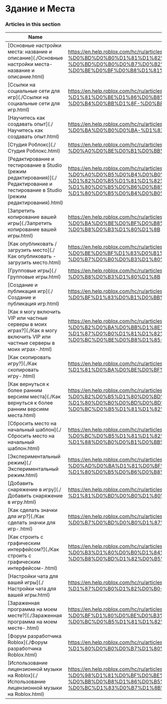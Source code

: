 # Здание и Места  
### Articles in this section
Name|URL
-|-
[Основные настройки места: название и описание](./Основные настройки места- название и описание.html) |https://en.help.roblox.com/hc/ru/articles/203314030-%D0%9E%D1%81%D0%BD%D0%BE%D0%B2%D0%BD%D1%8B%D0%B5-%D0%BD%D0%B0%D1%81%D1%82%D1%80%D0%BE%D0%B9%D0%BA%D0%B8-%D0%BC%D0%B5%D1%81%D1%82%D0%B0-%D0%BD%D0%B0%D0%B7%D0%B2%D0%B0%D0%BD%D0%B8%D0%B5-%D0%B8-%D0%BE%D0%BF%D0%B8%D1%81%D0%B0%D0%BD%D0%B8%D0%B5
[Ссылки на социальные сети для игр](./Ссылки на социальные сети для игр.html) |https://en.help.roblox.com/hc/ru/articles/360000910966-%D0%A1%D1%81%D1%8B%D0%BB%D0%BA%D0%B8-%D0%BD%D0%B0-%D1%81%D0%BE%D1%86%D0%B8%D0%B0%D0%BB%D1%8C%D0%BD%D1%8B%D0%B5-%D1%81%D0%B5%D1%82%D0%B8-%D0%B4%D0%BB%D1%8F-%D0%B8%D0%B3%D1%80
[Научитесь как создавать опыт](./Научитесь как создавать опыт.html) |https://en.help.roblox.com/hc/ru/articles/203625344-%D0%9D%D0%B0%D1%83%D1%87%D0%B8%D1%82%D0%B5%D1%81%D1%8C-%D0%BA%D0%B0%D0%BA-%D1%81%D0%BE%D0%B7%D0%B4%D0%B0%D0%B2%D0%B0%D1%82%D1%8C-%D0%BE%D0%BF%D1%8B%D1%82
[Студия Роблокс](./Студия Роблокс.html) |https://en.help.roblox.com/hc/ru/articles/203313860-%D0%A1%D1%82%D1%83%D0%B4%D0%B8%D1%8F-%D0%A0%D0%BE%D0%B1%D0%BB%D0%BE%D0%BA%D1%81
[Редактирование и тестирование в Studio (режим редактирования)](./Редактирование и тестирование в Studio (режим редактирования).html) |https://en.help.roblox.com/hc/ru/articles/203313870-%D0%A0%D0%B5%D0%B4%D0%B0%D0%BA%D1%82%D0%B8%D1%80%D0%BE%D0%B2%D0%B0%D0%BD%D0%B8%D0%B5-%D0%B8-%D1%82%D0%B5%D1%81%D1%82%D0%B8%D1%80%D0%BE%D0%B2%D0%B0%D0%BD%D0%B8%D0%B5-%D0%B2-Studio-%D1%80%D0%B5%D0%B6%D0%B8%D0%BC-%D1%80%D0%B5%D0%B4%D0%B0%D0%BA%D1%82%D0%B8%D1%80%D0%BE%D0%B2%D0%B0%D0%BD%D0%B8%D1%8F-
[Запретить копирование вашей игры](./Запретить копирование вашей игры.html) |https://en.help.roblox.com/hc/ru/articles/203313940-%D0%97%D0%B0%D0%BF%D1%80%D0%B5%D1%82%D0%B8%D1%82%D1%8C-%D0%BA%D0%BE%D0%BF%D0%B8%D1%80%D0%BE%D0%B2%D0%B0%D0%BD%D0%B8%D0%B5-%D0%B2%D0%B0%D1%88%D0%B5%D0%B9-%D0%B8%D0%B3%D1%80%D1%8B
[Как опубликовать / загрузить место](./Как опубликовать - загрузить место.html) |https://en.help.roblox.com/hc/ru/articles/203313890-%D0%9A%D0%B0%D0%BA-%D0%BE%D0%BF%D1%83%D0%B1%D0%BB%D0%B8%D0%BA%D0%BE%D0%B2%D0%B0%D1%82%D1%8C-%D0%B7%D0%B0%D0%B3%D1%80%D1%83%D0%B7%D0%B8%D1%82%D1%8C-%D0%BC%D0%B5%D1%81%D1%82%D0%BE
[Групповые игры](./Групповые игры.html) |https://en.help.roblox.com/hc/ru/articles/203313760-%D0%93%D1%80%D1%83%D0%BF%D0%BF%D0%BE%D0%B2%D1%8B%D0%B5-%D0%B8%D0%B3%D1%80%D1%8B
[Создание и публикация игр](./Создание и публикация игр.html) |https://en.help.roblox.com/hc/ru/articles/203313950-%D0%A1%D0%BE%D0%B7%D0%B4%D0%B0%D0%BD%D0%B8%D0%B5-%D0%B8-%D0%BF%D1%83%D0%B1%D0%BB%D0%B8%D0%BA%D0%B0%D1%86%D0%B8%D1%8F-%D0%B8%D0%B3%D1%80
[Как я могу включить VIP или частные серверы в моих играх?](./Как я могу включить VIP или частные серверы в моих играх-.html) |https://en.help.roblox.com/hc/ru/articles/360000781023-%D0%9A%D0%B0%D0%BA-%D1%8F-%D0%BC%D0%BE%D0%B3%D1%83-%D0%B2%D0%BA%D0%BB%D1%8E%D1%87%D0%B8%D1%82%D1%8C-VIP-%D0%B8%D0%BB%D0%B8-%D1%87%D0%B0%D1%81%D1%82%D0%BD%D1%8B%D0%B5-%D1%81%D0%B5%D1%80%D0%B2%D0%B5%D1%80%D1%8B-%D0%B2-%D0%BC%D0%BE%D0%B8%D1%85-%D0%B8%D0%B3%D1%80%D0%B0%D1%85-
[Как скопировать игру?](./Как скопировать игру-.html) |https://en.help.roblox.com/hc/ru/articles/203313900-%D0%9A%D0%B0%D0%BA-%D1%81%D0%BA%D0%BE%D0%BF%D0%B8%D1%80%D0%BE%D0%B2%D0%B0%D1%82%D1%8C-%D0%B8%D0%B3%D1%80%D1%83-
[Как вернуться к более ранним версиям места](./Как вернуться к более ранним версиям места.html) |https://en.help.roblox.com/hc/ru/articles/203313850-%D0%9A%D0%B0%D0%BA-%D0%B2%D0%B5%D1%80%D0%BD%D1%83%D1%82%D1%8C%D1%81%D1%8F-%D0%BA-%D0%B1%D0%BE%D0%BB%D0%B5%D0%B5-%D1%80%D0%B0%D0%BD%D0%BD%D0%B8%D0%BC-%D0%B2%D0%B5%D1%80%D1%81%D0%B8%D1%8F%D0%BC-%D0%BC%D0%B5%D1%81%D1%82%D0%B0
[Сбросить место на начальный шаблон](./Сбросить место на начальный шаблон.html) |https://en.help.roblox.com/hc/ru/articles/203313920-%D0%A1%D0%B1%D1%80%D0%BE%D1%81%D0%B8%D1%82%D1%8C-%D0%BC%D0%B5%D1%81%D1%82%D0%BE-%D0%BD%D0%B0-%D0%BD%D0%B0%D1%87%D0%B0%D0%BB%D1%8C%D0%BD%D1%8B%D0%B9-%D1%88%D0%B0%D0%B1%D0%BB%D0%BE%D0%BD
[Экспериментальный режим](./Экспериментальный режим.html) |https://en.help.roblox.com/hc/ru/articles/115003766763-%D0%AD%D0%BA%D1%81%D0%BF%D0%B5%D1%80%D0%B8%D0%BC%D0%B5%D0%BD%D1%82%D0%B0%D0%BB%D1%8C%D0%BD%D1%8B%D0%B9-%D1%80%D0%B5%D0%B6%D0%B8%D0%BC
[Добавить снаряжение в игру](./Добавить снаряжение в игру.html) |https://en.help.roblox.com/hc/ru/articles/203314050-%D0%94%D0%BE%D0%B1%D0%B0%D0%B2%D0%B8%D1%82%D1%8C-%D1%81%D0%BD%D0%B0%D1%80%D1%8F%D0%B6%D0%B5%D0%BD%D0%B8%D0%B5-%D0%B2-%D0%B8%D0%B3%D1%80%D1%83
[Как сделать значки для игр?](./Как сделать значки для игр-.html) |https://en.help.roblox.com/hc/ru/articles/203313650-%D0%9A%D0%B0%D0%BA-%D1%81%D0%B4%D0%B5%D0%BB%D0%B0%D1%82%D1%8C-%D0%B7%D0%BD%D0%B0%D1%87%D0%BA%D0%B8-%D0%B4%D0%BB%D1%8F-%D0%B8%D0%B3%D1%80-
[Как строить с графическим интерфейсом?](./Как строить с графическим интерфейсом-.html) |https://en.help.roblox.com/hc/ru/articles/203313960-%D0%9A%D0%B0%D0%BA-%D1%81%D1%82%D1%80%D0%BE%D0%B8%D1%82%D1%8C-%D1%81-%D0%B3%D1%80%D0%B0%D1%84%D0%B8%D1%87%D0%B5%D1%81%D0%BA%D0%B8%D0%BC-%D0%B8%D0%BD%D1%82%D0%B5%D1%80%D1%84%D0%B5%D0%B9%D1%81%D0%BE%D0%BC-
[Настройки чата для вашей игры](./Настройки чата для вашей игры.html) |https://en.help.roblox.com/hc/ru/articles/360019904552-%D0%9D%D0%B0%D1%81%D1%82%D1%80%D0%BE%D0%B9%D0%BA%D0%B8-%D1%87%D0%B0%D1%82%D0%B0-%D0%B4%D0%BB%D1%8F-%D0%B2%D0%B0%D1%88%D0%B5%D0%B9-%D0%B8%D0%B3%D1%80%D1%8B
[Зараженная программа на моем месте?](./Зараженная программа на моем месте-.html) |https://en.help.roblox.com/hc/ru/articles/203312920-%D0%97%D0%B0%D1%80%D0%B0%D0%B6%D0%B5%D0%BD%D0%BD%D0%B0%D1%8F-%D0%BF%D1%80%D0%BE%D0%B3%D1%80%D0%B0%D0%BC%D0%BC%D0%B0-%D0%BD%D0%B0-%D0%BC%D0%BE%D0%B5%D0%BC-%D0%BC%D0%B5%D1%81%D1%82%D0%B5-
[Форум разработчика Roblox](./Форум разработчика Roblox.html) |https://en.help.roblox.com/hc/ru/articles/360000240223-%D0%A4%D0%BE%D1%80%D1%83%D0%BC-%D1%80%D0%B0%D0%B7%D1%80%D0%B0%D0%B1%D0%BE%D1%82%D1%87%D0%B8%D0%BA%D0%B0-Roblox
[Использование лицензионной музыки на Roblox](./Использование лицензионной музыки на Roblox.html) |https://en.help.roblox.com/hc/ru/articles/360000927163-%D0%98%D1%81%D0%BF%D0%BE%D0%BB%D1%8C%D0%B7%D0%BE%D0%B2%D0%B0%D0%BD%D0%B8%D0%B5-%D0%BB%D0%B8%D1%86%D0%B5%D0%BD%D0%B7%D0%B8%D0%BE%D0%BD%D0%BD%D0%BE%D0%B9-%D0%BC%D1%83%D0%B7%D1%8B%D0%BA%D0%B8-%D0%BD%D0%B0-Roblox